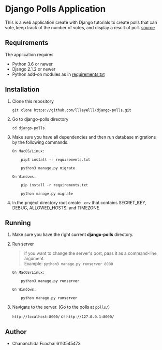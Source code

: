 # Django Polls Application

This is a web application create with Django tutorials to create polls that can vote, keep track of the number of votes, and display a result of poll.
[source](https://docs.djangoproject.com/en/2.2/intro/)

## Requirements

 The application requires
 * Python 3.6 or newer
 * Django 2.1.2 or newer
 * Python add-on modules as in [requirements.txt](requirements.txt)

## Installation

1. Clone this repository

    ```
    git clone https://github.com/llleyelll/django-polls.git
    ```

2. Go to django-polls directory

    ```
    cd django-polls
    ```

3. Make sure you have all dependencies and then run database migrations by the following commands.

    ```
    On MacOS/Linux:

        pip3 install -r requirements.txt

        python3 manage.py migrate

    On Windows:

        pip install -r requirements.txt

        python manage.py migrate
    ```
4. In the project directory root create `.env` that contains SECRET_KEY, DEBUG, ALLOWED_HOSTS, and TIMEZONE.
    <!-- > SECRET_KEY = yoursecretkey <br/>
    > DEBUG = True <br/>
    > ALLOWED_HOSTS = * (Allow all sites to access) <br/>
    > TIMEZONE = Asia/Bangkok (or your own) <br/> -->

## Running

1. Make sure you have the right current **django-polls** directory.
2. Run server 
    >if you want to change the server's port, pass it as a command-line argument. <br/>
    >Example: `python3 manage.py runserver 8080`

    ```
    On MacOS/Linux:

        python3 manage.py runserver

    On Windows:

        python manage.py runserver
    ```
3. Navigate to the server. (Go to the polls at `polls/`)
    
    `http://localhost:8000/` or `http://127.0.0.1:8000/`

## Author
 -  Chananchida Fuachai 6110545473
